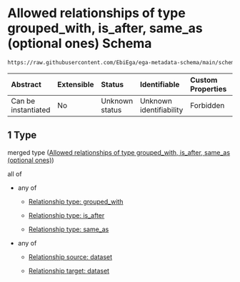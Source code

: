 # Allowed relationships of type grouped\_with, is\_after, same\_as (optional ones) Schema

```txt
https://raw.githubusercontent.com/EbiEga/ega-metadata-schema/main/schemas/EGA.dataset.json#/properties/dataset_relationships/items/allOf/1/anyOf/1
```



| Abstract            | Extensible | Status         | Identifiable            | Custom Properties | Additional Properties | Access Restrictions | Defined In                                                                     |
| :------------------ | :--------- | :------------- | :---------------------- | :---------------- | :-------------------- | :------------------ | :----------------------------------------------------------------------------- |
| Can be instantiated | No         | Unknown status | Unknown identifiability | Forbidden         | Allowed               | none                | [EGA.dataset.json\*](../../../schemas/EGA.dataset.json "open original schema") |

## 1 Type

merged type ([Allowed relationships of type grouped\_with, is\_after, same\_as (optional ones)](ega-13-properties-dataset-relationships-items-allof-relationship-constraints-for-a-dataset-anyof-allowed-relationships-of-type-grouped_with-is_after-same_as-optional-ones.md))

all of

*   any of

    *   [Relationship type: grouped_with](ega-12-definitions-relationship-type-grouped_with.md "check type definition")

    *   [Relationship type: is_after](ega-12-definitions-relationship-type-is_after.md "check type definition")

    *   [Relationship type: same_as](ega-12-definitions-relationship-type-same_as.md "check type definition")

*   any of

    *   [Relationship source: dataset](ega-12-definitions-relationship-source-dataset.md "check type definition")

    *   [Relationship target: dataset](ega-12-definitions-relationship-target-dataset.md "check type definition")
